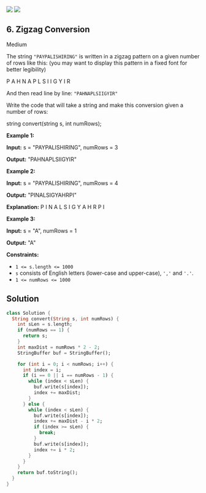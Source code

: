 [![](https://img.shields.io/github/stars/LeetCode-in-Dart/LeetCode-in-Dart?label=Stars&style=flat-square)](https://github.com/LeetCode-in-Dart/LeetCode-in-Dart)
[![](https://img.shields.io/github/forks/LeetCode-in-Dart/LeetCode-in-Dart?label=Fork%20me%20on%20GitHub%20&style=flat-square)](https://github.com/LeetCode-in-Dart/LeetCode-in-Dart/fork)

## 6\. Zigzag Conversion

Medium

The string `"PAYPALISHIRING"` is written in a zigzag pattern on a given number of rows like this: (you may want to display this pattern in a fixed font for better legibility)

P A H N A P L S I I G Y I R 

And then read line by line: `"PAHNAPLSIIGYIR"`

Write the code that will take a string and make this conversion given a number of rows:

string convert(string s, int numRows); 

**Example 1:**

**Input:** s = "PAYPALISHIRING", numRows = 3

**Output:** "PAHNAPLSIIGYIR" 

**Example 2:**

**Input:** s = "PAYPALISHIRING", numRows = 4

**Output:** "PINALSIGYAHRPI"

**Explanation:** P I N A L S I G Y A H R P I 

**Example 3:**

**Input:** s = "A", numRows = 1

**Output:** "A" 

**Constraints:**

*   `1 <= s.length <= 1000`
*   `s` consists of English letters (lower-case and upper-case), `','` and `'.'`.
*   `1 <= numRows <= 1000`

## Solution

```dart
class Solution {
  String convert(String s, int numRows) {
    int sLen = s.length;
    if (numRows == 1) {
      return s;
    }
    int maxDist = numRows * 2 - 2;
    StringBuffer buf = StringBuffer();

    for (int i = 0; i < numRows; i++) {
      int index = i;
      if (i == 0 || i == numRows - 1) {
        while (index < sLen) {
          buf.write(s[index]);
          index += maxDist;
        }
      } else {
        while (index < sLen) {
          buf.write(s[index]);
          index += maxDist - i * 2;
          if (index >= sLen) {
            break;
          }
          buf.write(s[index]);
          index += i * 2;
        }
      }
    }
    return buf.toString();
  }
}
```